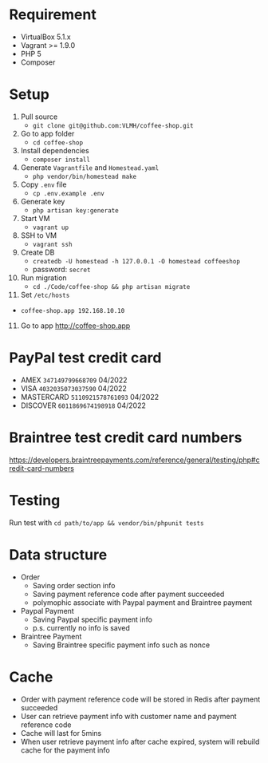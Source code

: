 # Requirement
- VirtualBox 5.1.x
- Vagrant >= 1.9.0
- PHP 5
- Composer

# Setup
1. Pull source
   - `git clone git@github.com:VLMH/coffee-shop.git`
2. Go to app folder
   - `cd coffee-shop`
3. Install dependencies
   - `composer install`
4. Generate `Vagrantfile` and `Homestead.yaml`
   - `php vendor/bin/homestead make`
5. Copy `.env` file
   - `cp .env.example .env`
6. Generate key
   - `php artisan key:generate`
6. Start VM
   - `vagrant up`
7. SSH to VM
   - `vagrant ssh`
8. Create DB
   - `createdb -U homestead -h 127.0.0.1 -O homestead coffeeshop`
   - password: `secret`
9. Run migration
   - `cd ./Code/coffee-shop && php artisan migrate`
10. Set `/etc/hosts`
   - `coffee-shop.app 192.168.10.10`
11. Go to app http://coffee-shop.app

# PayPal test credit card
- AMEX `347149799668709` 04/2022
- VISA `4032035073037590` 04/2022
- MASTERCARD `5110921578761093` 04/2022
- DISCOVER `6011869674198918` 04/2022


# Braintree test credit card numbers
https://developers.braintreepayments.com/reference/general/testing/php#credit-card-numbers

# Testing
Run test with `cd path/to/app && vendor/bin/phpunit tests`

# Data structure
- Order
  - Saving order section info
  - Saving payment reference code after payment succeeded
  - polymophic associate with Paypal payment and Braintree payment
- Paypal Payment
  - Saving Paypal specific payment info
  - p.s. currently no info is saved
- Braintree Payment
  - Saving Braintree specific payment info such as nonce

# Cache
- Order with payment reference code will be stored in Redis after payment succeeded
- User can retrieve payment info with customer name and payment reference code
- Cache will last for 5mins
- When user retrieve payment info after cache expired, system will rebuild cache for the payment info
